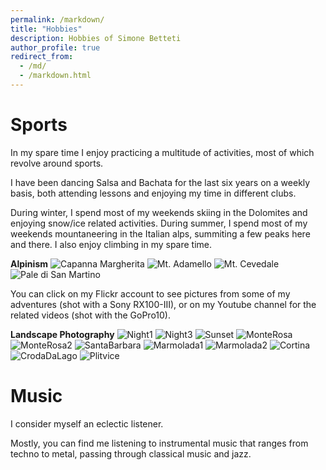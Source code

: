 ```yaml
---
permalink: /markdown/
title: "Hobbies"
description: Hobbies of Simone Betteti
author_profile: true
redirect_from: 
  - /md/
  - /markdown.html
---
```


# Sports

In my spare time I enjoy practicing a multitude of activities, most of which revolve around sports.

I have been dancing Salsa and Bachata for the last six years on a weekly basis, both attending lessons and enjoying my time in different clubs.

During winter, I spend most of my weekends skiing in the Dolomites and enjoying snow/ice related activities. During summer, I spend most of my weekends mountaneering in the Italian alps, summiting a few peaks here and there.
I also enjoy climbing in my spare time.

**Alpinism**
![Capanna Margherita](Hobbies/photo_2024-11-11_14-18-54.jpg)
![Mt. Adamello](Hobbies/IMG_3483.jpg)
![Mt. Cevedale](Hobbies/IMG_3565.jpg)
![Pale di San Martino](Hobbies/IMG_3937.jpg)

You can click on my Flickr account to see pictures from some of my adventures (shot with a Sony RX100-III), or on my Youtube channel for the related videos (shot with the GoPro10). 

**Landscape Photography**
![Night1](Hobbies/Night1.jpg)
![Night3](Hobbies/Night3.jpg)
![Sunset](Hobbies/Sunset.jpg)
![MonteRosa](Hobbies/MonteRosa.jpg)
![MonteRosa2](Hobbies/MonteRosa2.jpg)
![SantaBarbara](Hobbies/SantaBa.jpg)
![Marmolada1](Hobbies/Marmolada.jpg)
![Marmolada2](Hobbies/Mamrolada2.jpg)
![Cortina](Hobbies/Cortina.jpg)
![CrodaDaLago](Hobbies/CrodaDaLago.jpg)
![Plitvice](Hobbies/Plitvice.jpg)

# Music

I consider myself an eclectic listener.

Mostly, you can find me listening to instrumental music that ranges from techno to metal, passing through classical music and jazz.

